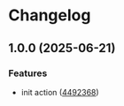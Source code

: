 # Changelog

## 1.0.0 (2025-06-21)


### Features

* init action ([4492368](https://github.com/devredops/cicd-s3-sync/commit/4492368171d879149f672fea28946609a39c2e99))
